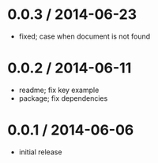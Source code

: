 
0.0.3 / 2014-06-23
==================

 * fixed; case when document is not found

0.0.2 / 2014-06-11
==================

 * readme; fix key example
 * package; fix dependencies

0.0.1 / 2014-06-06
==================

  * initial release

